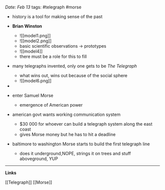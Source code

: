 *Date: Feb 13*
tags: #telegraph #morse 

- history is a tool for making sense of the past 

- **Brian Winston**
	- ![[model1.png]]
	- ![[model2.png]]
	- basic scientific observations -> prototypes
	- ![[model4]]
	- there must be a role for this to fill
- many telegraphs invented, only one gets to be *The Telegraph*
	- what wins out, wins out because of the social sphere 
	- ![[model6.png]] 
- 
- enter Samuel Morse
	- emergence of American power

- american govt wants working communication system
	- $30 000 for whoever can build a telegraph system along the east coast
	- gives Morse money but he has to hit a deadline

- baltimore to washington Morse starts to build the first telegraph line
	- does it underground,NOPE, strings it on trees and stuff aboveground, YUP
---
**Links**

[[Telegraph]]
[[Morse]]
